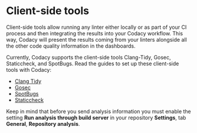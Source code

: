 # Client-side tools

Client-side tools allow running any linter either locally or as part of your CI process and then integrating the results into your Codacy workflow. This way, Codacy will present the results coming from your linters alongside all the other code quality information in the dashboards.

Currently, Codacy supports the client-side tools Clang-Tidy, Gosec, Staticcheck, and SpotBugs. Read the guides to set up these client-side tools with Codacy:

-   [Clang Tidy](https://github.com/codacy/codacy-clang-tidy#usage)
-   [Gosec](https://github.com/codacy/codacy-gosec#usage)
-   [SpotBugs](running-spotbugs.md)
-   [Staticcheck](https://github.com/codacy/codacy-staticcheck#usage)

Keep in mind that before you send analysis information you must enable the setting **Run analysis through build server** in your repository **Settings**, tab **General**, **Repository analysis**.
